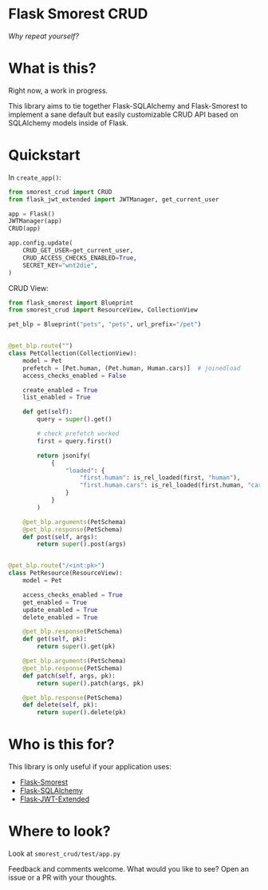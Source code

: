 # Flask Smorest CRUD
_Why repeat yourself?_

# What is this?
Right now, a work in progress.

This library aims to tie together Flask-SQLAlchemy and Flask-Smorest to implement a sane default but easily customizable CRUD API based on SQLAlchemy models inside of Flask.

# Quickstart
In `create_app()`:
```python
from smorest_crud import CRUD
from flask_jwt_extended import JWTManager, get_current_user

app = Flask()
JWTManager(app)
CRUD(app)

app.config.update(
    CRUD_GET_USER=get_current_user,
    CRUD_ACCESS_CHECKS_ENABLED=True,
    SECRET_KEY="wnt2die",
)
```

CRUD View:
```python
from flask_smorest import Blueprint
from smorest_crud import ResourceView, CollectionView

pet_blp = Blueprint("pets", "pets", url_prefix="/pet")


@pet_blp.route("")
class PetCollection(CollectionView):
    model = Pet
    prefetch = [Pet.human, (Pet.human, Human.cars)]  # joinedload
    access_checks_enabled = False

    create_enabled = True
    list_enabled = True

    def get(self):
        query = super().get()

        # check prefetch worked
        first = query.first()

        return jsonify(
            {
                "loaded": {
                    "first.human": is_rel_loaded(first, "human"),
                    "first.human.cars": is_rel_loaded(first.human, "cars"),
                }
            }
        )

    @pet_blp.arguments(PetSchema)
    @pet_blp.response(PetSchema)
    def post(self, args):
        return super().post(args)


@pet_blp.route("/<int:pk>")
class PetResource(ResourceView):
    model = Pet

    access_checks_enabled = True
    get_enabled = True
    update_enabled = True
    delete_enabled = True

    @pet_blp.response(PetSchema)
    def get(self, pk):
        return super().get(pk)

    @pet_blp.arguments(PetSchema)
    @pet_blp.response(PetSchema)
    def patch(self, args, pk):
        return super().patch(args, pk)

    @pet_blp.response(PetSchema)
    def delete(self, pk):
        return super().delete(pk)
```

# Who is this for?
This library is only useful if your application uses:
* [Flask-Smorest](https://flask-smorest.readthedocs.io/en/stable/)
* [Flask-SQLAlchemy](https://flask-sqlalchemy.palletsprojects.com/)
* [Flask-JWT-Extended](https://flask-jwt-extended.readthedocs.io/en/stable/)


# Where to look?
Look at `smorest_crud/test/app.py`


Feedback and comments welcome. What would you like to see? Open an issue or a PR with your thoughts.
